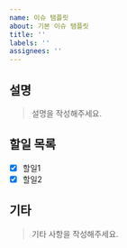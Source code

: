 ```yaml
---
name: 이슈 탬플릿
about: 기본 이슈 탬플릿
title: ''
labels: ''
assignees: ''
---
```


## 설명

> 설명을 작성해주세요.

## 할일 목록

- [x] 할일1
- [x] 할일2

## 기타

> 기타 사항을 작성해주세요.
